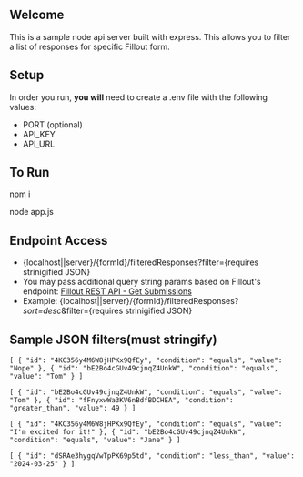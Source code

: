 ## Welcome

This is a sample node api server built with express. This allows you to filter a list of responses for specific Fillout form.

## Setup

In order you run, **you will** need to create a .env file with the following values:

- PORT (optional)
- API_KEY
- API_URL

## To Run

npm i

node app.js

## Endpoint Access

- {localhost||server}/{formId}/filteredResponses?filter={requires strinigified JSON}
- You may pass additional query string params based on Fillout's endpoint: 	[Fillout REST API - Get Submissions](https://www.fillout.com/help/fillout-rest-api#a981e824966448029aeb091e0706d070)
- Example: {localhost||server}/{formId}/filteredResponses?*sort=desc*&filter={requires strinigified JSON}

## Sample JSON filters(must stringify)

`[
  {
    "id": "4KC356y4M6W8jHPKx9QfEy",
    "condition": "equals",
    "value": "Nope"
  },
  {
    "id": "bE2Bo4cGUv49cjnqZ4UnkW",
    "condition": "equals",
    "value": "Tom"
  }
]`


`[
  {
    "id": "bE2Bo4cGUv49cjnqZ4UnkW",
    "condition": "equals",
    "value": "Tom"
  },
  {
    "id": "fFnyxwWa3KV6nBdfBDCHEA",
    "condition": "greater_than",
    "value": 49
  }
]`

`[
  {
    "id": "4KC356y4M6W8jHPKx9QfEy",
    "condition": "equals",
    "value": "I'm excited for it!"
  },
  {
    "id": "bE2Bo4cGUv49cjnqZ4UnkW",
    "condition": "equals",
    "value": "Jane"
  }
]`

`[
  {
    "id": "dSRAe3hygqVwTpPK69p5td",
    "condition": "less_than",
    "value": "2024-03-25"
  }
]`
